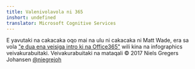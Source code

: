 ```yaml
---
title: Valenivolavola ni 365
inshort: undefined
translator: Microsoft Cognitive Services
---
```



E yavutaki na cakacaka oqo mai na ulu ni cakacaka ni Matt Wade, era sa vola ["e dua ena veisiga intro ki na Office365"](http://icansharepoint.com/an-everyday-intro-to-office-365/) wili kina na infographics veivakurabuitaki. Veivakurabuitaki na mataqali © 2017 Niels Gregers Johansen [@niegrejoh](https://twitter.com/niegrejoh)


